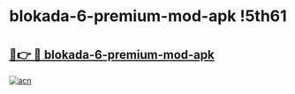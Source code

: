 # blokada-6-premium-mod-apk !5th61

# <h2><a href="https://zyg0u4.esa.edu.pl?title=blokada-6-premium-mod-apk&ref=5th61">🔗👉 🔴 blokada-6-premium-mod-apk</a></h2>

[![acn](https://github.com/user-attachments/assets/0f9c940e-d8b0-45ae-aac7-cd30a18b3e1c)](https://zyg0u4.esa.edu.pl?title=blokada-6-premium-mod-apk&ref=5th61)

